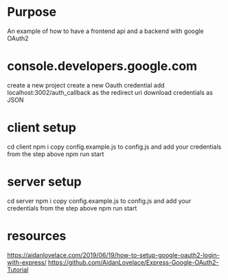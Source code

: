 # Purpose
An example of how to have a frontend api and a backend with google OAuth2

# console.developers.google.com
create a new project
create a new Oauth credential
add localhost:3002/auth_callback as the redirect uri
download credentials as JSON

# client setup
cd client
npm i
copy config.example.js to config.js and add your credentials from the step above
npm run start

# server setup
cd server
npm i
copy config.example.js to config.js and add your credentials from the step above
npm run start


# resources
https://aidanlovelace.com/2019/06/19/how-to-setup-google-oauth2-login-with-express/
https://github.com/AidanLovelace/Express-Google-OAuth2-Tutorial

